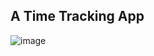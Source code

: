 ## A Time Tracking App


![image](https://github.com/user-attachments/assets/ea58d831-86ec-4683-9aca-0260ed0a1d41)
